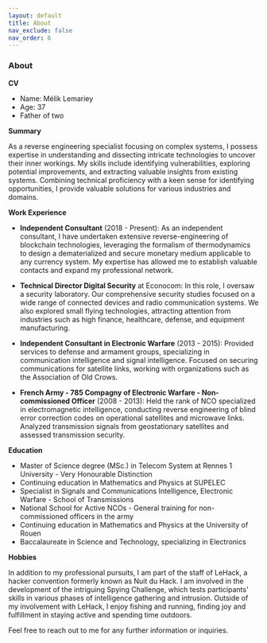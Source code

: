 ```yaml
---
layout: default
title: About
nav_exclude: false
nav_order: 6
---
```


### About

**CV**

- Name: Mélik Lemariey
- Age: 37
- Father of two

**Summary**

As a reverse engineering specialist focusing on complex systems, I possess expertise in understanding and dissecting intricate technologies to uncover their inner workings. My skills include identifying vulnerabilities, exploring potential improvements, and extracting valuable insights from existing systems. Combining technical proficiency with a keen sense for identifying opportunities, I provide valuable solutions for various industries and domains.

**Work Experience**

- **Independent Consultant** (2018 - Present): As an independent consultant, I have undertaken extensive reverse-engineering of blockchain technologies, leveraging the formalism of thermodynamics to design a dematerialized and secure monetary medium applicable to any currency system. My expertise has allowed me to establish valuable contacts and expand my professional network.

- **Technical Director Digital Security** at Econocom: In this role, I oversaw a security laboratory. Our comprehensive security studies focused on a wide range of connected devices and radio communication systems. We also explored small flying technologies, attracting attention from industries such as high finance, healthcare, defense, and equipment manufacturing.

- **Independent Consultant in Electronic Warfare** (2013 - 2015): Provided services to defense and armament groups, specializing in communication intelligence and signal intelligence. Focused on securing communications for satellite links, working with organizations such as the Association of Old Crows.

- **French Army - 785 Compagny of Electronic Warfare - Non-commissioned Officer** (2008 - 2013): Held the rank of NCO specialized in electromagnetic intelligence, conducting reverse engineering of blind error correction codes on operational satellites and microwave links. Analyzed transmission signals from geostationary satellites and assessed transmission security.

**Education**

- Master of Science degree (MSc.) in Telecom System at Rennes 1 University - Very Honourable Distinction
- Continuing education in Mathematics and Physics at SUPELEC
- Specialist in Signals and Communications Intelligence, Electronic Warfare - School of Transmissions
- National School for Active NCOs - General training for non-commissioned officers in the army
- Continuing education in Mathematics and Physics at the University of Rouen
- Baccalaureate in Science and Technology, specializing in Electronics

**Hobbies**

In addition to my professional pursuits, I am part of the staff of LeHack, a hacker convention formerly known as Nuit du Hack. I am involved in the development of the intriguing Spying Challenge, which tests participants' skills in various phases of intelligence gathering and intrusion. Outside of my involvement with LeHack, I enjoy fishing and running, finding joy and fulfillment in staying active and spending time outdoors.

Feel free to reach out to me for any further information or inquiries.
